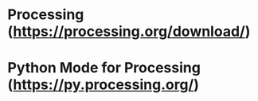 # Processing (https://processing.org/download/)
# Python Mode for Processing (https://py.processing.org/)
